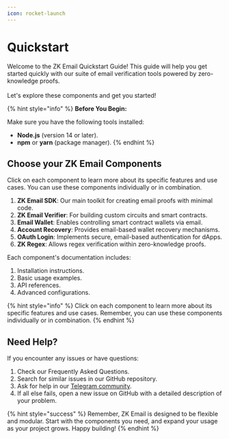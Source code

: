```yaml
---
icon: rocket-launch
---
```


# Quickstart

Welcome to the ZK Email Quickstart Guide! This guide will help you get started quickly with our suite of email verification tools powered by zero-knowledge proofs.\
\
Let's explore these components and get you started!

{% hint style="info" %}
**Before You Begin:**

Make sure you have the following tools installed:

* **Node.js** (version 14 or later).
* **npm** or **yarn** (package manager).
{% endhint %}

## Choose your ZK Email Components

Click on each component to learn more about its specific features and use cases. You can use these components individually or in combination.

1. **ZK Email SDK**: Our main toolkit for creating email proofs with minimal code.
2. **ZK Email Verifier**: For building custom circuits and smart contracts.
3. **Email Wallet**: Enables controlling smart contract wallets via email.
4. **Account Recovery**: Provides email-based wallet recovery mechanisms.
5. **OAuth Login**: Implements secure, email-based authentication for dApps.
6. **ZK Regex**: Allows regex verification within zero-knowledge proofs.

Each component's documentation includes:

1. Installation instructions.
2. Basic usage examples.
3. API references.
4. Advanced configurations.

{% hint style="info" %}
Click on each component to learn more about its specific features and use cases. Remember, you can use these components individually or in combination.
{% endhint %}

## Need Help?

If you encounter any issues or have questions:

1. Check our Frequently Asked Questions.
2. Search for similar issues in our GitHub repository.
3. Ask for help in our [Telegram community](https://t.me/zkemail).
4. If all else fails, open a new issue on GitHub with a detailed description of your problem.

{% hint style="success" %}
Remember, ZK Email is designed to be flexible and modular. Start with the components you need, and expand your usage as your project grows. Happy building!
{% endhint %}



